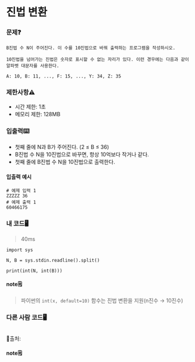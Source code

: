 # 진법 변환

### 문제❓
```
B진법 수 N이 주어진다. 이 수를 10진법으로 바꿔 출력하는 프로그램을 작성하시오.

10진법을 넘어가는 진법은 숫자로 표시할 수 없는 자리가 있다. 이런 경우에는 다음과 같이 알파벳 대문자를 사용한다.

A: 10, B: 11, ..., F: 15, ..., Y: 34, Z: 35
```

### 제한사항⚠️
* 시간 제한: 1초
* 메모리 제한: 128MB

### 입출력⌨️
* 첫째 줄에 N과 B가 주어진다. (2 ≤ B ≤ 36)
* B진법 수 N을 10진법으로 바꾸면, 항상 10억보다 작거나 같다.
* 첫째 줄에 B진법 수 N을 10진법으로 출력한다.

#### 입출력 예시
```
# 예제 입력 1 
ZZZZZ 36
# 예제 출력 1 
60466175
```

### 내 코드🖥️
> 40ms
```
import sys 

N, B = sys.stdin.readline().split()

print(int(N, int(B)))
```

#### note🗒️
> 파이썬의 `int(x, default=10)` 함수는 진법 변환을 지원(n진수  → 10진수)

### 다른 사람 코드🖥️
```

```
🔗출처: 

#### note🗒️
> 

